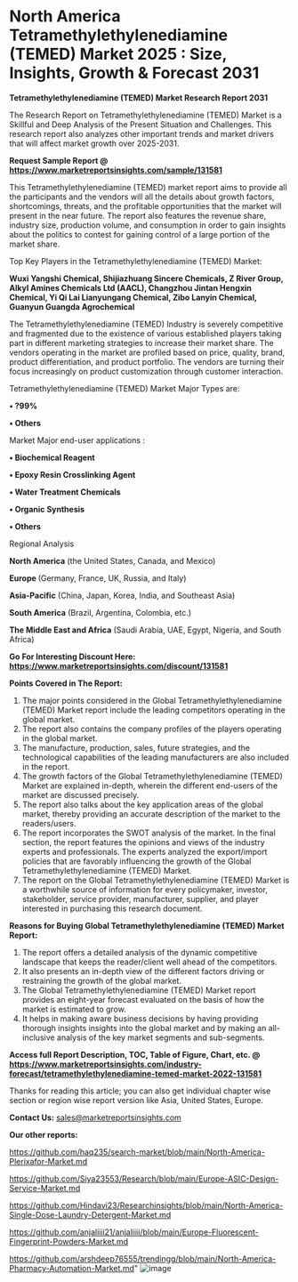 # North America Tetramethylethylenediamine (TEMED) Market 2025 : Size, Insights, Growth & Forecast 2031

<strong>Tetramethylethylenediamine (TEMED) Market Research Report 2031</strong>

The Research Report on Tetramethylethylenediamine (TEMED) Market is a Skillful and Deep Analysis of the Present Situation and Challenges. This research report also analyzes other important trends and market drivers that will affect market growth over 2025-2031.

<strong>Request Sample Report @ <a href=https://www.marketreportsinsights.com/sample/131581>https://www.marketreportsinsights.com/sample/131581</a></strong>

This Tetramethylethylenediamine (TEMED) market report aims to provide all the participants and the vendors will all the details about growth factors, shortcomings, threats, and the profitable opportunities that the market will present in the near future. The report also features the revenue share, industry size, production volume, and consumption in order to gain insights about the politics to contest for gaining control of a large portion of the market share.

Top Key Players in the Tetramethylethylenediamine (TEMED) Market:

<strong>Wuxi Yangshi Chemical, Shijiazhuang Sincere Chemicals, Z River Group, Alkyl Amines Chemicals Ltd (AACL), Changzhou Jintan Hengxin Chemical, Yi Qi Lai Lianyungang Chemical, Zibo Lanyin Chemical, Guanyun Guangda Agrochemical</strong>

The Tetramethylethylenediamine (TEMED) Industry is severely competitive and fragmented due to the existence of various established players taking part in different marketing strategies to increase their market share. The vendors operating in the market are profiled based on price, quality, brand, product differentiation, and product portfolio. The vendors are turning their focus increasingly on product customization through customer interaction.

Tetramethylethylenediamine (TEMED) Market Major Types are:

<strong>• ?99%

• Others</strong>

Market Major end-user applications :

<strong>• Biochemical Reagent

• Epoxy Resin Crosslinking Agent

• Water Treatment Chemicals

• Organic Synthesis

• Others</strong>

Regional Analysis

</u><strong><b>North America</b></strong> (the United States, Canada, and Mexico)

<strong><b>Europe </b></strong>(Germany, France, UK, Russia, and Italy)

<strong><b>Asia-Pacific</b></strong> (China, Japan, Korea, India, and Southeast Asia)

<strong><b>South America</b></strong> (Brazil, Argentina, Colombia, etc.)

<strong><b>The Middle East and Africa</b></strong> (Saudi Arabia, UAE, Egypt, Nigeria, and South Africa)

<strong>Go For Interesting Discount Here: <a href=https://www.marketreportsinsights.com/discount/131581>https://www.marketreportsinsights.com/discount/131581</a></strong>

<strong>Points Covered in The Report:</strong>
<ol>
  <li>The major points considered in the Global Tetramethylethylenediamine (TEMED) Market report include the leading competitors operating in the global market.</li>
  <li>The report also contains the company profiles of the players operating in the global market.</li>
  <li>The manufacture, production, sales, future strategies, and the technological capabilities of the leading manufacturers are also included in the report.</li>
  <li>The growth factors of the Global Tetramethylethylenediamine (TEMED) Market are explained in-depth, wherein the different end-users of the market are discussed precisely.</li>
  <li>The report also talks about the key application areas of the global market, thereby providing an accurate description of the market to the readers/users.</li>
  <li>The report incorporates the SWOT analysis of the market. In the final section, the report features the opinions and views of the industry experts and professionals. The experts analyzed the export/import policies that are favorably influencing the growth of the Global Tetramethylethylenediamine (TEMED) Market.</li>
  <li>The report on the Global Tetramethylethylenediamine (TEMED) Market is a worthwhile source of information for every policymaker, investor, stakeholder, service provider, manufacturer, supplier, and player interested in purchasing this research document.</li>
</ol>
<strong>Reasons for Buying Global Tetramethylethylenediamine (TEMED) Market Report:</strong>

<ol>
  <li>The report offers a detailed analysis of the dynamic competitive landscape that keeps the reader/client well ahead of the competitors.</li>
  <li>It also presents an in-depth view of the different factors driving or restraining the growth of the global market.</li>
  <li>The Global Tetramethylethylenediamine (TEMED) Market report provides an eight-year forecast evaluated on the basis of how the market is estimated to grow.</li>
  <li>It helps in making aware business decisions by having providing thorough insights insights into the global market and by making an all-inclusive analysis of the key market segments and sub-segments.</li>
</ol>
<strong>Access full Report Description, TOC, Table of Figure, Chart, etc. @ <a href=https://www.marketreportsinsights.com/industry-forecast/tetramethylethylenediamine-temed-market-2022-131581>https://www.marketreportsinsights.com/industry-forecast/tetramethylethylenediamine-temed-market-2022-131581</a></strong>


Thanks for reading this article; you can also get individual chapter wise section or region wise report version like Asia, United States, Europe.

<strong>Contact Us:</strong>
sales@marketreportsinsights.com

<strong>Our other reports:</strong>

<a href=https://github.com/haq235/search-market/blob/main/North-America-Plerixafor-Market.md>https://github.com/haq235/search-market/blob/main/North-America-Plerixafor-Market.md</a>

<a href=https://github.com/Siya23553/Research/blob/main/Europe-ASIC-Design-Service-Market.md>https://github.com/Siya23553/Research/blob/main/Europe-ASIC-Design-Service-Market.md</a>

<a href=https://github.com/Hindavi23/Researchinsights/blob/main/North-America-Single-Dose-Laundry-Detergent-Market.md>https://github.com/Hindavi23/Researchinsights/blob/main/North-America-Single-Dose-Laundry-Detergent-Market.md</a>

<a href=https://github.com/anjaliiii21/anjaliiii/blob/main/Europe-Fluorescent-Fingerprint-Powders-Market.md>https://github.com/anjaliiii21/anjaliiii/blob/main/Europe-Fluorescent-Fingerprint-Powders-Market.md</a>

<a href=https://github.com/arshdeep76555/trendingg/blob/main/North-America-Pharmacy-Automation-Market.md>https://github.com/arshdeep76555/trendingg/blob/main/North-America-Pharmacy-Automation-Market.md</a>"
![image](https://github.com/user-attachments/assets/8ab105b6-bafb-4217-baf1-bfa10782c61b)
